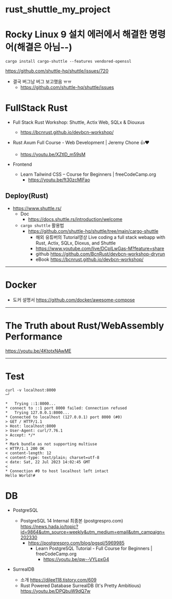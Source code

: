 # rust_shuttle_my_project


# Rocky Linux 9 설치 에러에서 해결한 명령어(해결은 아님--)

```
cargo install cargo-shuttle --features vendored-openssl
```

https://github.com/shuttle-hq/shuttle/issues/720

- 결국 버그남 버그 보고했음 ㅠㅠ
  - https://github.com/shuttle-hq/shuttle/issues


# FullStack Rust

- Full Stack Rust Workshop: Shuttle, Actix Web, SQLx & Diouxus
  - https://bcnrust.github.io/devbcn-workshop/
 
- Rust Axum Full Course - Web Development | Jeremy Chone 👍❤️
  - https://youtu.be/XZtlD_m59sM

- Frontend

  - Learn Tailwind CSS – Course for Beginners | freeCodeCamp.org
    - https://youtu.be/ft30zcMlFao

## Deploy(Rust)

- https://www.shuttle.rs/
  - Doc
    - https://docs.shuttle.rs/introduction/welcome
  - ```cargo shuttle``` 활용법
    - https://github.com/shuttle-hq/shuttle/tree/main/cargo-shuttle
      - 해외 유튜버의 Tutorial영상 Live coding a full stack webapp with Rust, Actix, SQLx, Dioxus, and Shuttle
      - https://www.youtube.com/live/DCpILwGas-M?feature=share
      - github https://github.com/BcnRust/devbcn-workshop-dryrun
      - eBook https://bcnrust.github.io/devbcn-workshop/

<hr>

# Docker

- 도커 설명서 https://github.com/docker/awesome-compose

<hr>


# The Truth about Rust/WebAssembly Performance

https://youtu.be/4KtotxNAwME

<hr>

# Test

```
curl -v localhost:8000                                                                                                       ─╯

*   Trying ::1:8000...
* connect to ::1 port 8000 failed: Connection refused
*   Trying 127.0.0.1:8000...
* Connected to localhost (127.0.0.1) port 8000 (#0)
> GET / HTTP/1.1
> Host: localhost:8000
> User-Agent: curl/7.76.1
> Accept: */*
>
* Mark bundle as not supporting multiuse
< HTTP/1.1 200 OK
< content-length: 12
< content-type: text/plain; charset=utf-8
< date: Sat, 22 Jul 2023 14:02:45 GMT
<
* Connection #0 to host localhost left intact
Hello World!#
```

# DB
- PostgreSQL
  - PostgreSQL 14 Internal 최종본 (postgrespro.com) https://news.hada.io/topic?id=9864&utm_source=weekly&utm_medium=email&utm_campaign=202330
    - https://postgrespro.com/blog/pgsql/5969985
      - Learn PostgreSQL Tutorial - Full Course for Beginners | freeCodeCamp.org
        - https://youtu.be/qw--VYLpxG4

- SurrealDB
  - 소개 https://djlee118.tistory.com/609
  - Rust Powered Database SurrealDB (It's Pretty Ambitious) https://youtu.be/DPQbuW9dQ7w
